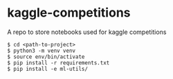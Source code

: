 # kaggle-competitions

A repo to store notebooks used for kaggle competitions

```shell
$ cd <path-to-project>
$ python3 -m venv venv
$ source env/bin/activate
$ pip install -r requirements.txt
$ pip install -e ml-utils/
```
